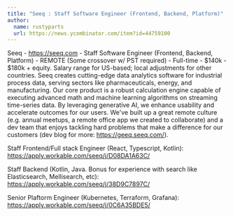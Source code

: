 ```yaml
---
title: "Seeq : Staff Software Engineer (Frontend, Backend, Platform)"
author:
  name: rustyparts
  url: https://news.ycombinator.com/item?id=44759100
---
```

Seeq - <a href="https:&#x2F;&#x2F;seeq.com" rel="nofollow">https:&#x2F;&#x2F;seeq.com</a> - Staff Software Engineer (Frontend, Backend, Platform) - REMOTE (Some crossover w&#x2F; PST required) - Full-time - $140k - $180k + equity. Salary range for US-based; local adjustments for other countries. Seeq creates cutting-edge data analytics software for industrial process data, serving sectors like pharmaceuticals, energy, and manufacturing. Our core product is a robust calculation engine capable of executing advanced math and machine learning algorithms on streaming time-series data. By leveraging generative AI, we enhance usability and accelerate outcomes for our users.
We&#x27;ve built up a great remote culture (e.g. annual meetups, a remote office app we created to collaborate) and a dev team that enjoys tackling hard problems that make a difference for our customers (dev blog for more: <a href="https:&#x2F;&#x2F;geeq.seeq.com&#x2F;" rel="nofollow">https:&#x2F;&#x2F;geeq.seeq.com&#x2F;</a>).

Staff Frontend&#x2F;Full stack Engineer (React, Typescript, Kotlin): <a href="https:&#x2F;&#x2F;apply.workable.com&#x2F;seeq&#x2F;j&#x2F;D08DA1A63C&#x2F;" rel="nofollow">https:&#x2F;&#x2F;apply.workable.com&#x2F;seeq&#x2F;j&#x2F;D08DA1A63C&#x2F;</a>

Staff Backend (Kotlin, Java. Bonus for experience with search like Elasticsearch, Mellisearch, etc): <a href="https:&#x2F;&#x2F;apply.workable.com&#x2F;seeq&#x2F;j&#x2F;38D9C7897C&#x2F;" rel="nofollow">https:&#x2F;&#x2F;apply.workable.com&#x2F;seeq&#x2F;j&#x2F;38D9C7897C&#x2F;</a>

Senior Plaftorm Engineer (Kubernetes, Terraform, Grafana): <a href="https:&#x2F;&#x2F;apply.workable.com&#x2F;seeq&#x2F;j&#x2F;0C6A35BDE5&#x2F;" rel="nofollow">https:&#x2F;&#x2F;apply.workable.com&#x2F;seeq&#x2F;j&#x2F;0C6A35BDE5&#x2F;</a>
<JobApplication />
